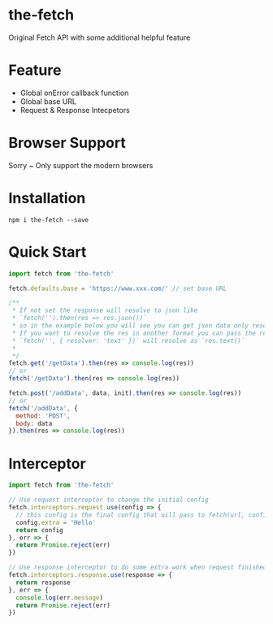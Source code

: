 # the-fetch
Original Fetch API with some additional helpful feature

# Feature
* Global onError callback function
* Global base URL
* Request & Response Intecpetors

# Browser Support
Sorry ~ Only support the modern browsers

# Installation
```
npm i the-fetch --save
```

# Quick Start

```js
import fetch from 'the-fetch'

fetch.defaults.base = 'https://www.xxx.com/' // set base URL

/**
 * If not set the response will resolve to json like
 * `fetch('').then(res => res.json())`
 * so in the example below you will see you can get json data only resolve once
 * If you want to resolve the res in another format you can pass the resolver in options like
 * `fetch('', { resolver: 'text' })` will resolve as `res.text()`
 * 
 */
fetch.get('/getData').then(res => console.log(res))
// or
fetch('/getData').then(res => console.log(res))

fetch.post('/addData', data, init).then(res => console.log(res))
// or
fetch('/addData', {
  method: 'POST',
  body: data
}).then(res => console.log(res))
```

# Interceptor
```js
import fetch from 'the-fetch'

// Use request interceptor to change the initial config
fetch.interceptors.request.use(config => {
  // this config is the final config that will pass to fetch(url, config)
  config.extra = 'Hello'
  return config
}, err => {
  return Promise.reject(err)
})

// Use response interceptor to do some extra work when request finished
fetch.interceptors.response.use(response => {
  return response
}, err => {
  console.log(err.message)
  return Promise.reject(err)
})
```